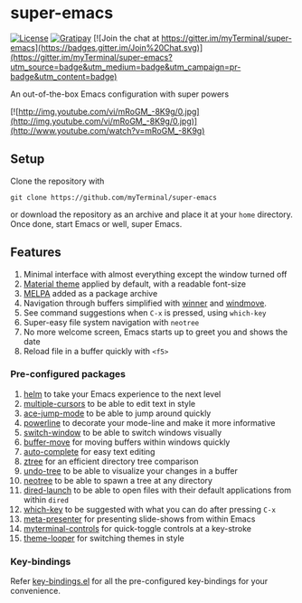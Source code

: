 # super-emacs

[![License](https://img.shields.io/badge/LICENSE-GPL%20v3.0-blue.svg)](https://www.gnu.org/licenses/gpl.html)
[![Gratipay](http://img.shields.io/gratipay/myTerminal.svg)](https://gratipay.com/myTerminal)
[![Join the chat at https://gitter.im/myTerminal/super-emacs](https://badges.gitter.im/Join%20Chat.svg)](https://gitter.im/myTerminal/super-emacs?utm_source=badge&utm_medium=badge&utm_campaign=pr-badge&utm_content=badge)

An out-of-the-box Emacs configuration with super powers

[![http://img.youtube.com/vi/mRoGM_-8K9g/0.jpg](http://img.youtube.com/vi/mRoGM_-8K9g/0.jpg)](http://www.youtube.com/watch?v=mRoGM_-8K9g)

## Setup

Clone the repository with

    git clone https://github.com/myTerminal/super-emacs

or download the repository as an archive and place it at your `home` directory. Once done, start Emacs or well, super Emacs.

## Features

1. Minimal interface with almost everything except the window turned off
2. [Material theme](https://github.com/cpaulik/emacs-material-theme) applied by default, with a readable font-size
3. [MELPA](http://melpa.org) added as a package archive
4. Navigation through buffers simplified with [winner](http://emacswiki.org/emacs/WinnerMode) and [windmove](http://emacswiki.org/emacs/WindMove).
5. See command suggestions when `C-x` is pressed, using `which-key`
6. Super-easy file system navigation with `neotree`
7. No more welcome screen, Emacs starts up to greet you and shows the date
8. Reload file in a buffer quickly with `<f5>`

### Pre-configured packages

1. [helm](https://github.com/emacs-helm/helm) to take your Emacs experience to the next level
2. [multiple-cursors](https://github.com/magnars/multiple-cursors.el) to be able to edit text in style
3. [ace-jump-mode](https://github.com/winterTTr/ace-jump-mode) to be able to jump around quickly
4. [powerline](https://github.com/milkypostman/powerline) to decorate your mode-line and make it more informative
5. [switch-window](https://github.com/dimitri/switch-window) to be able to switch windows visually
6. [buffer-move](http://www.emacswiki.org/emacs/buffer-move.el) for moving buffers within windows quickly
7. [auto-complete](https://github.com/auto-complete/auto-complete) for easy text editing
8. [ztree](https://github.com/fourier/ztree) for an efficient directory tree comparison
9. [undo-tree](https://github.com/emacsmirror/undo-tree) to be able to visualize your changes in a buffer
10. [neotree](https://github.com/jaypei/emacs-neotree) to be able to spawn a tree at any directory
11. [dired-launch](https://github.com/thomp/dired-launch) to be able to open files with their default applications from within `dired`
12. [which-key](https://github.com/justbur/emacs-which-key) to be suggested with what you can do after pressing `C-x`
13. [meta-presenter](https://github.com/myTerminal/meta-presenter) for presenting slide-shows from within Emacs
14. [myterminal-controls](https://github.com/myTerminal/myterminal-controls) for quick-toggle controls at a key-stroke
15. [theme-looper](https://github.com/myTerminal/theme-looper) for switching themes in style

### Key-bindings

Refer [key-bindings.el](.emacs.d/super-emacs/key-bindings.el) for all the pre-configured key-bindings for your convenience.

